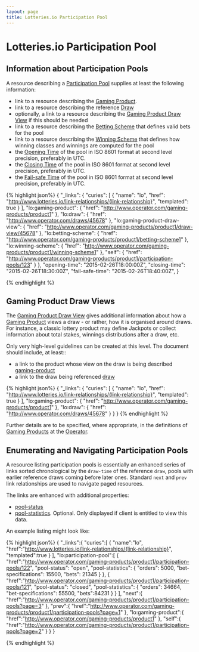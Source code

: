 ```yaml
---
layout: page
title: Lotteries.io Participation Pool
---
```


# Lotteries.io Participation Pool


## Information about Participation Pools

A resource describing a [Participation Pool](../concepts/participation-pool) supplies at least the following information:

* link to a resource describing the [Gaming Product](../link-relationships/gaming-product).
* link to a resource describing the reference [Draw](../link-relationships/draw)
* optionally, a link to a resource describing the [Gaming Product Draw View](../link-relationships/gaming-product-draw-view) if this should be needed
* link to a resource describing the [Betting Scheme](../link-relationships/betting-scheme) that defines valid bets for the pool
* link to a resource describing the [Winning Scheme](../link-relationships/winning-scheme) that defines how winning classes and winnings are computed for the pool
* the [Opening Time](../properties/opening-time) of the pool in ISO 8601 format at second level precision, preferably in UTC.
* the [Closing Time](../properties/closing-time) of the pool in ISO 8601 format at second level precision, preferably in UTC.
* the [Fail-safe Time](../properties/fail-safe-time) of the pool in ISO 8601 format at second level precision, preferably in UTC.

{% highlight json%}
{
  "_links": {
    "curies": [
      {
        "name": "lo",
	 "href": "http://www.lotteries.io/link-relationships/{link-relationship}",
	 "templated": true
      }
     ],
     "lo:gaming-product": {
        "href": "http://www.operator.com/gaming-products/product1"
     },
     "lo:draw": {
       "href": "http://www.operator.com/draws/45678"
      },
      "lo:gaming-product-draw-view": {
	"href": "http://www.operator.com/gaming-products/product1/draw-view/45678"
      },
      "lo:betting-scheme": {
        "href": "http://www.operator.com/gaming-products/product1/betting-scheme1"
      },
      "lo:winning-scheme": {
        "href": "http://www.operator.com/gaming-products/product1/winning-scheme1"
      },
      "self": {
 	"href": "http://www.operator.com/gaming-products/product1/participation-pools/123"
      }
   },
   "opening-time": "2015-02-26T18:00:00Z",
   "closing-time": "2015-02-26T18:30:00Z",
   "fail-safe-time": "2015-02-26T18:40:00Z",
}

{% endhighlight %}

## Gaming Product Draw Views

The [Gaming Product Draw View](../concepts/gaming-product-draw-view) gives additional information about how a [Gaming Product](../concepts/gaming-product) views a draw - or rather, how it is organised around draws. For instance, a classic lottery product may define Jackpots or collect information about total stakes, winnings distributions after a draw, etc.

Only very high-level guidelines can be created at this level. The document should include, at least::

* a link to the product whose view on the draw is being described [gaming-product](../link-relationships/gaming-product)
* a link to the draw being referenced [draw](../link-relationships/draw)

{% highlight json%}
{
  "_links": {
    "curies": [
      {
        "name": "lo",
	 "href": "http://www.lotteries.io/link-relationships/{link-relationship}",
	 "templated": true
      }
     ],
     "lo:gaming-product": {
        "href": "http://www.operator.com/gaming-products/product1"
     },
     "lo:draw": {
       "href": "http://www.operator.com/draws/45678"
      }
   }
}
{% endhighlight %}

Further details are to be specified, where appropriate, in the definitions of [Gaming Products](../concepts/gaming-product) at the [Operator](../concepts/operator).

## Enumerating and Navigating Participation Pools

A resource listing participation pools is essentially an enhanced series of links sorted chronological by the `draw-time` of the reference `draw`, pools with earlier reference draws coming before later ones. Standard `next` and `prev` link relationships are used to navigate paged resources.

The links are enhanced with additional properties:

* [pool-status](../properties/pool-status)
* [pool-statistics](../properties/pool-statistics). Optional. Only displayed if client is entitled to view this data.

An example listing might look like:

{% highlight json%}
{
   "_links":{
      "curies":[
         {
            "name":"lo",
            "href":"http://www.lotteries.io/link-relationships/{link-relationship}",
            "templated":true
         }
      ],
      "lo:participation-pool":[
         {
            "href":"http://www.operator.com/gaming-products/product1/participation-pools/122",
            "pool-status": "open",
            "pool-statistics": {
              "orders": 5000,
              "bet-specifications": 15500,
              "bets": 21345
            }
         },
         {
            "href":"http://www.operator.com/gaming-products/product1/participation-pools/121",
            "pool-status": "closed",
            "pool-statistics": {
              "orders": 34664,
              "bet-specifications": 55500,
              "bets":84231
            }
         }
      ],
      "next":{
         "href":"http://www.operator.com/gaming-products/product1/participation-pools?page=3"
      },
      "prev":{
         "href":"http://www.operator.com/gaming-products/product1/participation-pools?page=1"
      },
      "lo:gaming-product":{
         "href":"http://www.operator.com/gaming-products/product1"
      },
      "self":{
         "href":"http://www.operator.com/gaming-products/product1/participation-pools?page=2"
      }
   }
}

{% endhighlight %}
